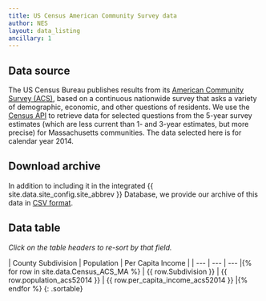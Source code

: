 ```yaml
---
title: US Census American Community Survey data
author: NES
layout: data_listing
ancillary: 1
---
```


## Data source

The US Census Bureau publishes results from its [American Community Survey (ACS)](https://www.census.gov/programs-surveys/acs/), based on a continuous nationwide survey that asks a variety of demographic, economic, and other questions of residents. We use the [Census API](https://www.google.com/search?q=census%20api) to retrieve data for selected questions from the 5-year survey estimates (which are less current than 1- and 3-year estimates, but more precise) for Massachusetts communities.  The data selected here is for calendar year 2014.

## Download archive

In addition to including it in the integrated {{ site.data.site_config.site_abbrev }} Database, we provide our archive of this data in [CSV format](Census_ACS_MA.csv).

## Data table

*Click on the table headers to re-sort by that field.*

<!-- Note: need to have the for loop markup on the same line as the table rows as described here: http://stackoverflow.com/questions/35642820/jekyll-how-to-use-for-loop-to-generate-table-row-within-the-same-table-inside-m -->

| County Subdivision | Population | Per Capita Income |
| --- | --- | --- |{% for row in site.data.Census_ACS_MA %}
| {{ row.Subdivision }} | {{ row.population_acs52014 }} | {{ row.per_capita_income_acs52014 }} |{% endfor %}
{: .sortable}

